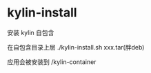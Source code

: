 # kylin-install

安装 kylin 自包含

在自包含目录上层 ./kylin-install.sh  xxx.tar(胖deb)

应用会被安装到 /kylin-container
